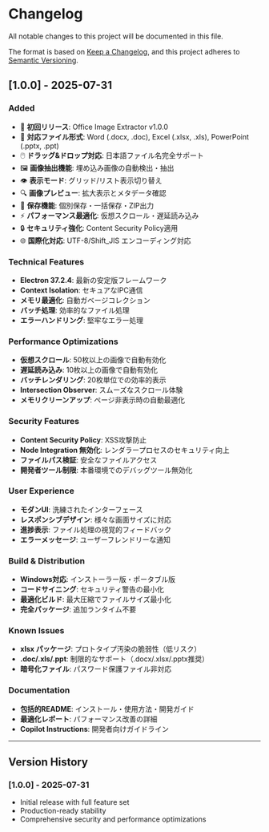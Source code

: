 # Changelog

All notable changes to this project will be documented in this file.

The format is based on [Keep a Changelog](https://keepachangelog.com/en/1.0.0/),
and this project adheres to [Semantic Versioning](https://semver.org/spec/v2.0.0.html).

## [1.0.0] - 2025-07-31

### Added
- 🎉 **初回リリース**: Office Image Extractor v1.0.0
- 📄 **対応ファイル形式**: Word (.docx, .doc), Excel (.xlsx, .xls), PowerPoint (.pptx, .ppt)
- 🖱️ **ドラッグ&ドロップ対応**: 日本語ファイル名完全サポート
- 🖼️ **画像抽出機能**: 埋め込み画像の自動検出・抽出
- 👁️ **表示モード**: グリッド/リスト表示切り替え
- 🔍 **画像プレビュー**: 拡大表示とメタデータ確認
- 💾 **保存機能**: 個別保存・一括保存・ZIP出力
- ⚡ **パフォーマンス最適化**: 仮想スクロール・遅延読み込み
- 🔒 **セキュリティ強化**: Content Security Policy適用
- 🌐 **国際化対応**: UTF-8/Shift_JIS エンコーディング対応

### Technical Features
- **Electron 37.2.4**: 最新の安定版フレームワーク
- **Context Isolation**: セキュアなIPC通信
- **メモリ最適化**: 自動ガベージコレクション
- **バッチ処理**: 効率的なファイル処理
- **エラーハンドリング**: 堅牢なエラー処理

### Performance Optimizations
- **仮想スクロール**: 50枚以上の画像で自動有効化
- **遅延読み込み**: 10枚以上の画像で自動有効化
- **バッチレンダリング**: 20枚単位での効率的表示
- **Intersection Observer**: スムーズなスクロール体験
- **メモリクリーンアップ**: ページ非表示時の自動最適化

### Security Features
- **Content Security Policy**: XSS攻撃防止
- **Node Integration 無効化**: レンダラープロセスのセキュリティ向上
- **ファイルパス検証**: 安全なファイルアクセス
- **開発者ツール制限**: 本番環境でのデバッグツール無効化

### User Experience
- **モダンUI**: 洗練されたインターフェース
- **レスポンシブデザイン**: 様々な画面サイズに対応
- **進捗表示**: ファイル処理の視覚的フィードバック
- **エラーメッセージ**: ユーザーフレンドリーな通知

### Build & Distribution
- **Windows対応**: インストーラー版・ポータブル版
- **コードサイニング**: セキュリティ警告の最小化
- **最適化ビルド**: 最大圧縮でファイルサイズ最小化
- **完全パッケージ**: 追加ランタイム不要

### Known Issues
- **xlsx パッケージ**: プロトタイプ汚染の脆弱性（低リスク）
- **.doc/.xls/.ppt**: 制限的なサポート（.docx/.xlsx/.pptx推奨）
- **暗号化ファイル**: パスワード保護ファイル非対応

### Documentation
- **包括的README**: インストール・使用方法・開発ガイド
- **最適化レポート**: パフォーマンス改善の詳細
- **Copilot Instructions**: 開発者向けガイドライン

---

## Version History

### [1.0.0] - 2025-07-31
- Initial release with full feature set
- Production-ready stability
- Comprehensive security and performance optimizations
